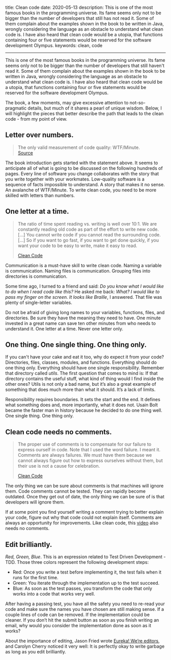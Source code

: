 title: Clean code
date: 2020-05-13
description: This is one of the most famous books in the programming universe. Its fame seems only not to be bigger than the number of developers that still has not read it. Some of them complain about the examples shown in the book to be written in Java, wrongly considering the language as an obstacle to understand what clean code is. I have also heard that clean code would be a utopia, that functions containing four or five statements would be reserved for the software development Olympus.
keywords: clean, code

---

This is one of the most famous books in the programming universe. Its fame seems only not to be bigger than the number of developers that still haven't read it. Some of them complain about the examples shown in the book to be written in Java, wrongly considering the language as an obstacle to understand what clean code is. I have also heard that clean code would be a utopia, that functions containing four or five statements would be reserved for the software development Olympus.

The book, a few moments, may give excessive attention to not-so-pragmatic details, but much of it shares a pearl of unique wisdom. Below, I will highlight the pieces that better describe the path that leads to the clean code - from my point of view.

## Letter over numbers.

> The only valid measurement of code quality: WTF/Minute.  
> [Source](https://www.osnews.com/story/19266/wtfsm/)

The book introduction gets started with the statement above. It seems to anticipate all of what is going to be discussed on the following hundreds of pages. Every line of software you change collaborates with the story that you write together with your workmates. Low-quality software is a sequence of facts impossible to understand. A story that makes it no sense. An avalanche of WTF/Minute. To write clean code, you need to be more skilled with letters than numbers.

## One letter at a time.

> The ratio of time spent reading vs. writing is well over 10:1. We are constantly reading old code as part of the effort to write new code. [...] You cannot write code if you cannot read the surrounding code. [...] So if you want to go fast, if you want to get done quickly, if you want your code to be easy to write, make it easy to read.
>
> [Clean Code](https://www.thriftbooks.com/w/clean-code-a-handbook-of-agile-software-craftsmanship-robert-c-martin-series_robert-c-martin/332840/#isbn=0132350882&idiq=10169803)

Communication is a must-have skill to write clean code. Naming a variable is communication. Naming files is communication. Grouping files into directories is communication.

Some time ago, I turned to a friend and said: *Do you know what I would like to do when I read code like this?* He asked me back: *What?* *I would like to pass my finger on the screen. It looks like Braille*, I answered. That file was plenty of single-letter variables.

Do not be afraid of giving long names to your variables, functions, files, and directories. Be sure they have the meaning they need to have. One minute invested in a great name can save ten other minutes from who needs to understand it. One letter at a time. Never one letter only.

## One thing. One single thing. One thing only.

If you can't have your cake and eat it too, why do expect it from your code? Directories, files, classes, modules, and functions. Everything should do one thing only. Everything should have one single responsibility. Remember that directory called *utils*. The first question that comes to mind is: If that directory contains the useful stuff, what kind of thing would I find inside the other ones? Utils is not only a bad name, but it’s also a great example of something that does much more than what it should. It’s a lack of limits.

Responsibility requires boundaries. It sets the start and the end. It defines what something does and, more importantly, what it does not. Usain Bolt became the faster man in history because he decided to do one thing well. One single thing. One thing only.

## Clean code needs no comments.

> The proper use of comments is to compensate for our failure to express ourself in code. Note that I used the word failure. I meant it. Comments are always failures. We must have them because we cannot always figure out how to express ourselves without them, but their use is not a cause for celebration.
>
> [Clean Code](https://www.thriftbooks.com/w/clean-code-a-handbook-of-agile-software-craftsmanship-robert-c-martin-series_robert-c-martin/332840/#isbn=0132350882&idiq=10169803)

The only thing we can be sure about comments is that machines will ignore them. Code comments cannot be tested. They can rapidly become outdated. Once they get out of date, the only thing we can be sure of is that developers will ignore them.

If at some point you find yourself writing a comment trying to better explain your code, figure out why that code could not explain itself. Comments are always an opportunity for improvements. Like clean code, this [video](https://youtu.be/wXaC0YvDgIo?t=237) also needs no comments.

## Edit brilliantly.

*Red, Green, Blue*. This is an expression related to Test Driven Development - TDD. Those three colors represent the following development steps:

- Red: Once you write a test before implementing it, the test fails when it runs for the first time.
- Green: You iterate through the implementation up to the test succeed.
- Blue: As soon as the test passes, you transform the code that only works into a code that works very well.

After having a passing test, you have all the safety you need to re-read your code and make sure the names you have chosen are still making sense. If a couple lines of code can be removed. If the implementation could be cleaner. If you don’t hit the submit button as soon as you finish writing an email, why would you consider the implementation done as soon as it works?

About the importance of editing, Jason Fried wrote [Eureka! We’re editors](https://signalvnoise.com/posts/2930-svn-flashback-eureka-were-editors), and Carolyn Cherry noticed it very well: It is perfectly okay to write garbage as long as you edit brilliantly.
